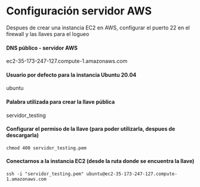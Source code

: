 # Configuración servidor AWS 

Despues de crear una instancia EC2 en AWS, configurar el puerto 22 en el firewall y las llaves para el logueo 


#### DNS público - servidor AWS
ec2-35-173-247-127.compute-1.amazonaws.com

#### Usuario por defecto para la instancia Ubuntu 20.04
ubuntu

#### Palabra utilizada para crear la llave pública
servidor_testing

#### Configurar el permiso de la llave (para poder utilizarla, despues de descargarla)
`chmod 400 servidor_testing.pem`

#### Conectarnos a la instancia EC2 (desde la ruta donde se encuentra la llave)
`ssh -i "servidor_testing.pem" ubuntu@ec2-35-173-247-127.compute-1.amazonaws.com`

#### 